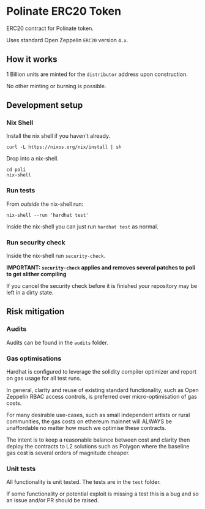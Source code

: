 # Polinate ERC20 Token

ERC20 contract for Polinate token.

Uses standard Open Zeppelin `ERC20` version `4.x`.

## How it works

1 Billion units are minted for the `distributor` address upon construction.

No other minting or burning is possible.

## Development setup

### Nix Shell

Install the nix shell if you haven't already.

```
curl -L https://nixos.org/nix/install | sh
```

Drop into a nix-shell.

```
cd poli
nix-shell
```

### Run tests

From _outside_ the nix-shell run:

```
nix-shell --run 'hardhat test'
```

Inside the nix-shell you can just run `hardhat test` as normal.

### Run security check

Inside the nix-shell run `security-check`.

__IMPORTANT: `security-check` applies and removes several patches to poli to get slither compiling__

If you cancel the security check before it is finished your repository may be left in a dirty state.

## Risk mitigation

### Audits

Audits can be found in the `audits` folder.

### Gas optimisations

Hardhat is configured to leverage the solidity compiler optimizer and report on gas usage for all test runs.

In general, clarity and reuse of existing standard functionality, such as Open Zeppelin RBAC access controls, is preferred over micro-optimisation of gas costs.

For many desirable use-cases, such as small independent artists or rural communities, the gas costs on ethereum mainnet will ALWAYS be unaffordable no matter how much we optimise these contracts.

The intent is to keep a reasonable balance between cost and clarity then deploy the contracts to L2 solutions such as Polygon where the baseline gas cost is several orders of magnitude cheaper.

### Unit tests

All functionality is unit tested. The tests are in the `test` folder.

If some functionality or potential exploit is missing a test this is a bug and so an issue and/or PR should be raised.
